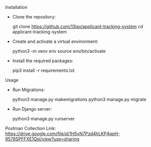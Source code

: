 Installation

- Clone the repository:

    git clone https://github.com/13lav/applicant-tracking-system
    cd applicant-tracking-system

- Create and activate a virtual environment:

    python3 -m venv env
    source env/bin/activate 

- Install the required packages:

    pip3 install -r requirements.txt


Usage

- Run Migrations:

    python3 manage.py makemigrations
    python3 manage.py migrate

- Run Django server:

    python3 manage.py runserver


Postman Collection Link: https://drive.google.com/file/d/1H5vN7Pzd4hLKP4qpH-9578SPFFXE1Qsi/view?usp=sharing
